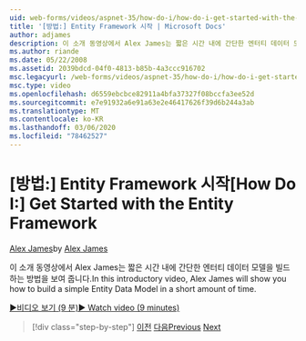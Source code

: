 ```yaml
---
uid: web-forms/videos/aspnet-35/how-do-i/how-do-i-get-started-with-the-entity-framework
title: '[방법:] Entity Framework 시작 | Microsoft Docs'
author: adjames
description: 이 소개 동영상에서 Alex James는 짧은 시간 내에 간단한 엔터티 데이터 모델을 빌드하는 방법을 보여 줍니다.
ms.author: riande
ms.date: 05/22/2008
ms.assetid: 2039bdcd-04f0-4813-b85b-4a3ccc916702
msc.legacyurl: /web-forms/videos/aspnet-35/how-do-i/how-do-i-get-started-with-the-entity-framework
msc.type: video
ms.openlocfilehash: d6559ebcbce82911a4bfa37327f08bccfa3ee52d
ms.sourcegitcommit: e7e91932a6e91a63e2e46417626f39d6b244a3ab
ms.translationtype: MT
ms.contentlocale: ko-KR
ms.lasthandoff: 03/06/2020
ms.locfileid: "78462527"
---
```

# <a name="how-do-i-get-started-with-the-entity-framework"></a><span data-ttu-id="d249a-103">[방법:] Entity Framework 시작</span><span class="sxs-lookup"><span data-stu-id="d249a-103">[How Do I:] Get Started with the Entity Framework</span></span>

<span data-ttu-id="d249a-104">[Alex James](https://github.com/adjames)</span><span class="sxs-lookup"><span data-stu-id="d249a-104">by [Alex James](https://github.com/adjames)</span></span>

<span data-ttu-id="d249a-105">이 소개 동영상에서 Alex James는 짧은 시간 내에 간단한 엔터티 데이터 모델을 빌드하는 방법을 보여 줍니다.</span><span class="sxs-lookup"><span data-stu-id="d249a-105">In this introductory video, Alex James will show you how to build a simple Entity Data Model in a short amount of time.</span></span>

[<span data-ttu-id="d249a-106">&#9654;비디오 보기 (9 분)</span><span class="sxs-lookup"><span data-stu-id="d249a-106">&#9654; Watch video (9 minutes)</span></span>](https://channel9.msdn.com/Blogs/ASP-NET-Site-Videos/how-do-i-get-started-with-the-entity-framework)

> [!div class="step-by-step"]
> <span data-ttu-id="d249a-107">[이전](how-do-i-converting-a-net-20-windows-forms-application-to-net-35.md)
> [다음](how-do-i-use-the-new-entity-data-source.md)</span><span class="sxs-lookup"><span data-stu-id="d249a-107">[Previous](how-do-i-converting-a-net-20-windows-forms-application-to-net-35.md)
[Next](how-do-i-use-the-new-entity-data-source.md)</span></span>

